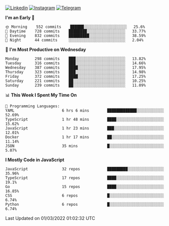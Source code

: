 [![Linkedin](https://img.shields.io/badge/-Archie-blue?style=flat-square&labelColor=gray&logo=Linkedin&logoColor=white&link=https://www.linkedin.com/in/archisdi)](https://www.linkedin.com/in/archisdi)
[![Instagram](https://img.shields.io/badge/-@archisdi-orange?style=flat-square&labelColor=gray&logo=Instagram&logoColor=white&link=https://www.instagram.com/archisdi)](https://www.instagram.com/archisdi)
[![Telegram](https://img.shields.io/badge/-aai-informational?style=flat-square&labelColor=gray&logo=telegram&logoColor=white&link=https://t.me/archisdi)](https://t.me/archisdi)

<!--START_SECTION:waka-->
**I'm an Early 🐤** 

```text
🌞 Morning    552 commits    ██████░░░░░░░░░░░░░░░░░░░   25.6% 
🌆 Daytime    728 commits    ████████░░░░░░░░░░░░░░░░░   33.77% 
🌃 Evening    832 commits    █████████░░░░░░░░░░░░░░░░   38.59% 
🌙 Night      44 commits     ░░░░░░░░░░░░░░░░░░░░░░░░░   2.04%

```
📅 **I'm Most Productive on Wednesday** 

```text
Monday       298 commits    ███░░░░░░░░░░░░░░░░░░░░░░   13.82% 
Tuesday      316 commits    ███░░░░░░░░░░░░░░░░░░░░░░   14.66% 
Wednesday    387 commits    ████░░░░░░░░░░░░░░░░░░░░░   17.95% 
Thursday     323 commits    ███░░░░░░░░░░░░░░░░░░░░░░   14.98% 
Friday       372 commits    ████░░░░░░░░░░░░░░░░░░░░░   17.25% 
Saturday     221 commits    ██░░░░░░░░░░░░░░░░░░░░░░░   10.25% 
Sunday       239 commits    ██░░░░░░░░░░░░░░░░░░░░░░░   11.09%

```


📊 **This Week I Spent My Time On** 

```text
💬 Programming Languages: 
YAML                     6 hrs 6 mins        █████████████░░░░░░░░░░░░   52.69% 
TypeScript               1 hr 48 mins        ████░░░░░░░░░░░░░░░░░░░░░   15.62% 
JavaScript               1 hr 23 mins        ███░░░░░░░░░░░░░░░░░░░░░░   12.01% 
Docker                   1 hr 17 mins        ██░░░░░░░░░░░░░░░░░░░░░░░   11.14% 
JSON                     35 mins             █░░░░░░░░░░░░░░░░░░░░░░░░   5.07%

```

**I Mostly Code in JavaScript** 

```text
JavaScript               32 repos            █████████░░░░░░░░░░░░░░░░   35.96% 
TypeScript               17 repos            ████░░░░░░░░░░░░░░░░░░░░░   19.1% 
Go                       15 repos            ████░░░░░░░░░░░░░░░░░░░░░   16.85% 
CSS                      6 repos             █░░░░░░░░░░░░░░░░░░░░░░░░   6.74% 
Python                   6 repos             █░░░░░░░░░░░░░░░░░░░░░░░░   6.74%

```



 Last Updated on 01/03/2022 01:02:32 UTC
<!--END_SECTION:waka-->